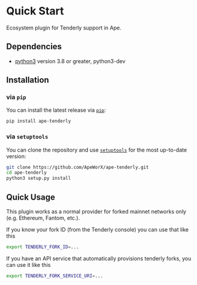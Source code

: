 # Quick Start

Ecosystem plugin for Tenderly support in Ape.

## Dependencies

- [python3](https://www.python.org/downloads) version 3.8 or greater, python3-dev

## Installation

### via `pip`

You can install the latest release via [`pip`](https://pypi.org/project/pip/):

```bash
pip install ape-tenderly
```

### via `setuptools`

You can clone the repository and use [`setuptools`](https://github.com/pypa/setuptools) for the most up-to-date version:

```bash
git clone https://github.com/ApeWorX/ape-tenderly.git
cd ape-tenderly
python3 setup.py install
```

## Quick Usage

This plugin works as a normal provider for forked mainnet networks only (e.g. Ethereum, Fantom, etc.).

If you know your fork ID (from the Tenderly console) you can use that like this

```sh
export TENDERLY_FORK_ID=...
```

If you have an API service that automatically provisions tenderly forks, you can use it like this

```sh
export TENDERLY_FORK_SERVICE_URI=...
```
